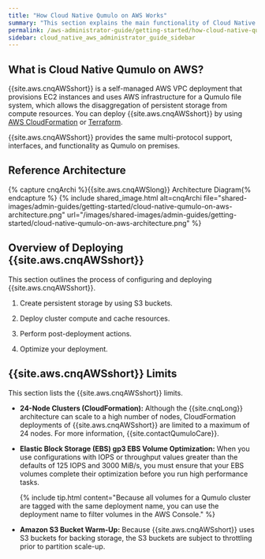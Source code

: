 ```yaml
---
title: "How Cloud Native Qumulo on AWS Works"
summary: "This section explains the main functionality of Cloud Native Qumulo on AWS (CNQ), shows the reference architecture, and lists the known limits. In addition, it provides an overview of the two-phase deployment."
permalink: /aws-administrator-guide/getting-started/how-cloud-native-qumulo-works.html
sidebar: cloud_native_aws_administrator_guide_sidebar
---
```


## What is Cloud Native Qumulo on AWS?
{{site.aws.cnqAWSshort}} is a self-managed AWS VPC deployment that provisions EC2 instances and uses AWS infrastructure for a Qumulo file system, which allows the disaggregation of persistent storage from compute resources. You can deploy {{site.aws.cnqAWSshort}} by using [AWS CloudFormation](cloudformation.html) or [Terraform](terraform.html).

{{site.aws.cnqAWSshort}} provides the same multi-protocol support, interfaces, and functionality as Qumulo on premises.


## Reference Architecture
{% capture cnqArchi %}{{site.aws.cnqAWSlong}} Architecture Diagram{% endcapture %}
{% include shared_image.html alt=cnqArchi file="shared-images/admin-guides/getting-started/cloud-native-qumulo-on-aws-architecture.png" url="/images/shared-images/admin-guides/getting-started/cloud-native-qumulo-on-aws-architecture.png" %}


## Overview of Deploying {{site.aws.cnqAWSshort}}
This section outlines the process of configuring and deploying {{site.aws.cnqAWSshort}}.

1. Create persistent storage by using S3 buckets.

1. Deploy cluster compute and cache resources.

1. Perform post-deployment actions.

1. Optimize your deployment.


## {{site.aws.cnqAWSshort}} Limits
This section lists the {{site.aws.cnqAWSshort}} limits.

* **24-Node Clusters (CloudFormation):** Although the {{site.cnqLong}} architecture can scale to a high number of nodes, CloudFormation deployments of {{site.aws.cnqAWSshort}} are limited to a maximum of 24 nodes. For more information, {{site.contactQumuloCare}}.

* **Elastic Block Storage (EBS) gp3 EBS Volume Optimization:** When you use configurations with IOPS or throughput values greater than the defaults of 125 IOPS and 3000 MiB/s, you must ensure that your EBS volumes complete their optimization before you run high performance tasks.

  {% include tip.html content="Because all volumes for a Qumulo cluster are tagged with the same deployment name, you can use the deployment name to filter volumes in the AWS Console." %}

* **Amazon S3 Bucket Warm-Up:** Because {{site.aws.cnqAWSshort}} uses S3 buckets for backing storage, the S3 buckets are subject to throttling prior to partition scale-up.

